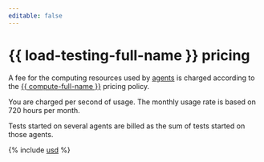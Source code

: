 ```yaml
---
editable: false
---
```


# {{ load-testing-full-name }} pricing

A fee for the computing resources used by [agents](concepts/agent.md) is charged according to the [{{ compute-full-name }}](../compute/pricing.md) pricing policy.

You are charged per second of usage. The monthly usage rate is based on 720 hours per month.

Tests started on several agents are billed as the sum of tests started on those agents.




{% include [usd](../_pricing/load-testing/usd.md) %}
